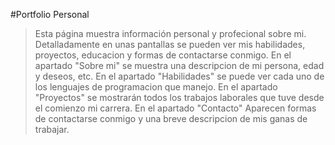 #Portfolio Personal 

>Esta página muestra información personal y profecional sobre mi. Detalladamente en unas pantallas se pueden ver mis habilidades, proyectos, educacion y formas de contactarse conmigo.
>En el apartado "Sobre mi" se muestra una descripcion de mi persona, edad y deseos, etc.
>En el apartado "Habilidades" se puede ver cada uno de los lenguajes de programacion que manejo.
>En el apartado "Proyectos" se mostrarán todos los trabajos laborales que tuve desde el comienzo mi carrera.
>En el apartado "Contacto" Aparecen formas de contactarse conmigo y una breve descripcion de mis ganas de trabajar.